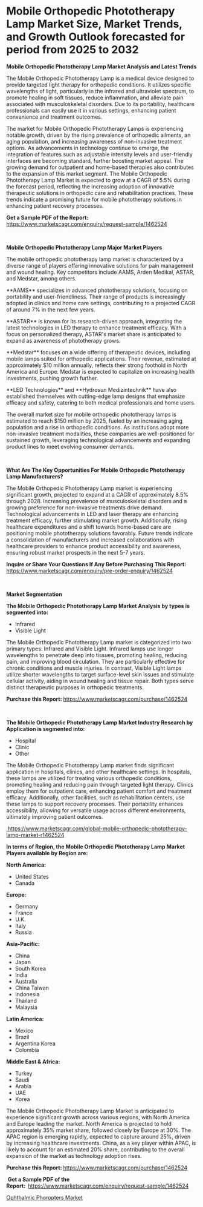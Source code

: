 <p><h1>Mobile Orthopedic Phototherapy Lamp Market Size, Market Trends, and Growth Outlook forecasted for period from 2025 to 2032</h1></p><p><strong>Mobile Orthopedic Phototherapy Lamp Market Analysis and Latest Trends</strong></p>
<p><p>The Mobile Orthopedic Phototherapy Lamp is a medical device designed to provide targeted light therapy for orthopedic conditions. It utilizes specific wavelengths of light, particularly in the infrared and ultraviolet spectrum, to promote healing in soft tissues, reduce inflammation, and alleviate pain associated with musculoskeletal disorders. Due to its portability, healthcare professionals can easily use it in various settings, enhancing patient convenience and treatment outcomes.</p><p>The market for Mobile Orthopedic Phototherapy Lamps is experiencing notable growth, driven by the rising prevalence of orthopedic ailments, an aging population, and increasing awareness of non-invasive treatment options. As advancements in technology continue to emerge, the integration of features such as adjustable intensity levels and user-friendly interfaces are becoming standard, further boosting market appeal. The growing demand for outpatient and home-based therapies also contributes to the expansion of this market segment. The Mobile Orthopedic Phototherapy Lamp Market is expected to grow at a CAGR of 5.5% during the forecast period, reflecting the increasing adoption of innovative therapeutic solutions in orthopedic care and rehabilitation practices. These trends indicate a promising future for mobile phototherapy solutions in enhancing patient recovery processes.</p></p>
<p><strong>Get a Sample PDF of the Report:&nbsp;</strong> <a href="https://www.marketscagr.com/enquiry/request-sample/1462524?utm_campaign=2808&utm_medium=2&utm_source=Github&utm_content=ia&utm_term=05032025&utm_id=mobile-orthopedic-phototherapy-lamp">https://www.marketscagr.com/enquiry/request-sample/1462524</a></p>
<p>&nbsp;</p>
<p><strong>Mobile Orthopedic Phototherapy Lamp Major Market Players</strong></p>
<p><p>The mobile orthopedic phototherapy lamp market is characterized by a diverse range of players offering innovative solutions for pain management and wound healing. Key competitors include AAMS, Arden Medikal, ASTAR, and Medstar, among others.</p><p>**AAMS** specializes in advanced phototherapy solutions, focusing on portability and user-friendliness. Their range of products is increasingly adopted in clinics and home care settings, contributing to a projected CAGR of around 7% in the next few years. </p><p>**ASTAR** is known for its research-driven approach, integrating the latest technologies in LED therapy to enhance treatment efficacy. With a focus on personalized therapy, ASTAR's market share is anticipated to expand as awareness of phototherapy grows.</p><p>**Medstar** focuses on a wide offering of therapeutic devices, including mobile lamps suited for orthopedic applications. Their revenue, estimated at approximately $10 million annually, reflects their strong foothold in North America and Europe. Medstar is expected to capitalize on increasing health investments, pushing growth further.</p><p>**LED Technologies** and **Hydrosun Medizintechnik** have also established themselves with cutting-edge lamp designs that emphasize efficacy and safety, catering to both medical professionals and home users. </p><p>The overall market size for mobile orthopedic phototherapy lamps is estimated to reach $150 million by 2025, fueled by an increasing aging population and a rise in orthopedic conditions. As institutions adopt more non-invasive treatment modalities, these companies are well-positioned for sustained growth, leveraging technological advancements and expanding product lines to meet evolving consumer demands.</p></p>
<p>&nbsp;</p>
<p><strong>What Are The Key Opportunities For Mobile Orthopedic Phototherapy Lamp Manufacturers?</strong></p>
<p><p>The Mobile Orthopedic Phototherapy Lamp market is experiencing significant growth, projected to expand at a CAGR of approximately 8.5% through 2028. Increasing prevalence of musculoskeletal disorders and a growing preference for non-invasive treatments drive demand. Technological advancements in LED and laser therapy are enhancing treatment efficacy, further stimulating market growth. Additionally, rising healthcare expenditures and a shift towards home-based care are positioning mobile phototherapy solutions favorably. Future trends indicate a consolidation of manufacturers and increased collaborations with healthcare providers to enhance product accessibility and awareness, ensuring robust market prospects in the next 5-7 years.</p></p>
<p><strong>Inquire or Share Your Questions If Any Before Purchasing This Report:</strong> <a href="https://www.marketscagr.com/enquiry/pre-order-enquiry/1462524?utm_campaign=2808&utm_medium=2&utm_source=Github&utm_content=ia&utm_term=05032025&utm_id=mobile-orthopedic-phototherapy-lamp">https://www.marketscagr.com/enquiry/pre-order-enquiry/1462524</a></p>
<p>&nbsp;</p>
<p><strong>Market Segmentation</strong></p>
<p><strong>The Mobile Orthopedic Phototherapy Lamp Market Analysis by types is segmented into:</strong></p>
<p><ul><li>Infrared</li><li>Visible Light</li></ul></p>
<p><p>The Mobile Orthopedic Phototherapy Lamp market is categorized into two primary types: Infrared and Visible Light. Infrared lamps use longer wavelengths to penetrate deep into tissues, promoting healing, reducing pain, and improving blood circulation. They are particularly effective for chronic conditions and muscle injuries. In contrast, Visible Light lamps utilize shorter wavelengths to target surface-level skin issues and stimulate cellular activity, aiding in wound healing and tissue repair. Both types serve distinct therapeutic purposes in orthopedic treatments.</p></p>
<p><strong>Purchase this Report:&nbsp;</strong><a href="https://www.marketscagr.com/purchase/1462524?utm_campaign=2808&utm_medium=2&utm_source=Github&utm_content=ia&utm_term=05032025&utm_id=mobile-orthopedic-phototherapy-lamp">https://www.marketscagr.com/purchase/1462524</a></p>
<p>&nbsp;</p>
<p><strong>The Mobile Orthopedic Phototherapy Lamp Market Industry Research by Application is segmented into:</strong></p>
<p><ul><li>Hospital</li><li>Clinic</li><li>Other</li></ul></p>
<p><p>The Mobile Orthopedic Phototherapy Lamp market finds significant application in hospitals, clinics, and other healthcare settings. In hospitals, these lamps are utilized for treating various orthopedic conditions, promoting healing and reducing pain through targeted light therapy. Clinics employ them for outpatient care, enhancing patient comfort and treatment efficacy. Additionally, other facilities, such as rehabilitation centers, use these lamps to support recovery processes. Their portability enhances accessibility, allowing for versatile usage across different environments, ultimately improving patient outcomes.</p></p>
<p><a href="https://www.marketscagr.com/global-mobile-orthopedic-phototherapy-lamp-market-r1462524?utm_campaign=2808&utm_medium=2&utm_source=Github&utm_content=ia&utm_term=05032025&utm_id=mobile-orthopedic-phototherapy-lamp">&nbsp;https://www.marketscagr.com/global-mobile-orthopedic-phototherapy-lamp-market-r1462524</a></p>
<p><strong>In terms of Region, the Mobile Orthopedic Phototherapy Lamp Market Players available by Region are:</strong></p>
<p>
    <p> <strong> North America: </strong>
        <ul>
            <li>United States</li>
            <li>Canada</li>
        </ul>
        </p> 
    <p> <strong> Europe: </strong>
        <ul>
            <li>Germany</li>
            <li>France</li>
            <li>U.K.</li>
            <li>Italy</li>
            <li>Russia</li>
        </ul>
        </p> 
    <p> <strong> Asia-Pacific: </strong>
        <ul>
            <li>China</li>
            <li>Japan</li>
            <li>South Korea</li>
            <li>India</li>
            <li>Australia</li>
            <li>China Taiwan</li>
            <li>Indonesia</li>
            <li>Thailand</li>
            <li>Malaysia</li>
        </ul>
        </p> 
    <p> <strong> Latin America: </strong>
        <ul>
            <li>Mexico</li>
            <li>Brazil</li>
            <li>Argentina Korea</li>
            <li>Colombia</li>
        </ul>
        </p> 
    <p> <strong> Middle East & Africa: </strong>
        <ul>
            <li>Turkey</li>
            <li>Saudi</li>
            <li>Arabia</li>
            <li>UAE</li>
            <li>Korea</li>
        </ul>
    </p>
    </p>
<p><p>The Mobile Orthopedic Phototherapy Lamp Market is anticipated to experience significant growth across various regions, with North America and Europe leading the market. North America is projected to hold approximately 35% market share, followed closely by Europe at 30%. The APAC region is emerging rapidly, expected to capture around 25%, driven by increasing healthcare investments. China, as a key player within APAC, is likely to account for an estimated 20% share, contributing to the overall expansion of the market as technology adoption rises.</p></p>
<p><strong>Purchase this Report: </strong><a href="https://www.marketscagr.com/purchase/1462524?utm_campaign=2808&utm_medium=2&utm_source=Github&utm_content=ia&utm_term=05032025&utm_id=mobile-orthopedic-phototherapy-lamp">https://www.marketscagr.com/purchase/1462524</a></p>
<p>&nbsp;<strong>Get a Sample PDF of the Report:&nbsp;&nbsp;</strong><a href="https://www.marketscagr.com/enquiry/request-sample/1462524?utm_campaign=2808&utm_medium=2&utm_source=Github&utm_content=ia&utm_term=05032025&utm_id=mobile-orthopedic-phototherapy-lamp">https://www.marketscagr.com/enquiry/request-sample/1462524</a></p>
<p><strong></strong></p>
<p><p><a href="https://github.com/ahamdyzabira4/Market-Research-Report-List-1/blob/main/ophthalmic-phoropters-market.md?utm_campaign=2808&utm_medium=2&utm_source=Github&utm_content=ia&utm_term=05032025&utm_id=mobile-orthopedic-phototherapy-lamp">Ophthalmic Phoropters Market</a></p></p>